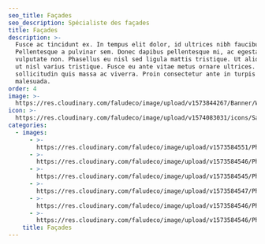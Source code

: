 ```yaml
---
seo_title: Façades
seo_description: Spécialiste des façades
title: Façades
description: >-
  Fusce ac tincidunt ex. In tempus elit dolor, id ultrices nibh faucibus quis.
  Pellentesque a pulvinar sem. Donec dapibus pellentesque mi, ac egestas nisi
  vulputate non. Phasellus eu nisl sed ligula mattis tristique. Ut aliquet justo
  ut nisl varius tristique. Fusce eu ante vitae metus ornare ultrices. Quisque
  sollicitudin quis massa ac viverra. Proin consectetur ante in turpis porttitor
  malesuada.
order: 4
image: >-
  https://res.cloudinary.com/faludeco/image/upload/v1573844267/Banner/WhatsApp_Image_2019-06-10_at_18.00.00_1_yxy5kn.jpg
icon: >-
  https://res.cloudinary.com/faludeco/image/upload/v1574083031/icons/Sans_titre-2_copie_wpegng.jpg
categories:
  - images:
      - >-
        https://res.cloudinary.com/faludeco/image/upload/v1573584551/Photos/img918_nsw1e6.jpg
      - >-
        https://res.cloudinary.com/faludeco/image/upload/v1573584546/Photos/img215_sbf14c.jpg
      - >-
        https://res.cloudinary.com/faludeco/image/upload/v1573584545/Photos/img229_va7wn0.jpg
      - >-
        https://res.cloudinary.com/faludeco/image/upload/v1573584547/Photos/img216_bkdhak.jpg
      - >-
        https://res.cloudinary.com/faludeco/image/upload/v1573584546/Photos/img201_kwyafa.jpg
      - >-
        https://res.cloudinary.com/faludeco/image/upload/v1573584546/Photos/img202_jhomf3.jpg
    title: Façades
---
```


